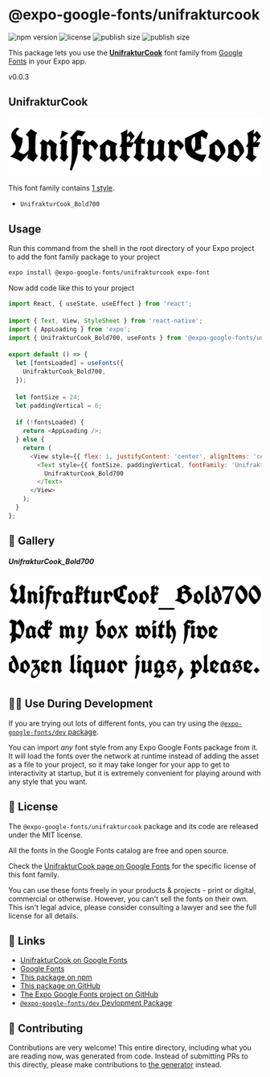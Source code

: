 # @expo-google-fonts/unifrakturcook

![npm version](https://flat.badgen.net/npm/v/@expo-google-fonts/unifrakturcook)
![license](https://flat.badgen.net/github/license/expo/google-fonts)
![publish size](https://flat.badgen.net/packagephobia/install/@expo-google-fonts/unifrakturcook)
![publish size](https://flat.badgen.net/packagephobia/publish/@expo-google-fonts/unifrakturcook)

This package lets you use the [**UnifrakturCook**](https://fonts.google.com/specimen/UnifrakturCook) font family from [Google Fonts](https://fonts.google.com/) in your Expo app.

v0.0.3

## UnifrakturCook

![UnifrakturCook](./font-family.png)

This font family contains [1 style](#-gallery).

- `UnifrakturCook_Bold700`

## Usage

Run this command from the shell in the root directory of your Expo project to add the font family package to your project
```sh
expo install @expo-google-fonts/unifrakturcook expo-font
```

Now add code like this to your project
```js
import React, { useState, useEffect } from 'react';

import { Text, View, StyleSheet } from 'react-native';
import { AppLoading } from 'expo';
import { UnifrakturCook_Bold700, useFonts } from '@expo-google-fonts/unifrakturcook';

export default () => {
  let [fontsLoaded] = useFonts({
    UnifrakturCook_Bold700,
  });

  let fontSize = 24;
  let paddingVertical = 6;

  if (!fontsLoaded) {
    return <AppLoading />;
  } else {
    return (
      <View style={{ flex: 1, justifyContent: 'center', alignItems: 'center' }}>
        <Text style={{ fontSize, paddingVertical, fontFamily: 'UnifrakturCook_Bold700' }}>
          UnifrakturCook_Bold700
        </Text>
      </View>
    );
  }
};

```

## 🔡 Gallery

##### UnifrakturCook_Bold700
![UnifrakturCook_Bold700](./36511c1da21b02a70a6926e12d439ba9c9dba3d5ff0a282c31fa85c4ca96a121.ttf.png)


## 👩‍💻 Use During Development

If you are trying out lots of different fonts, you can try using the [`@expo-google-fonts/dev` package](https://github.com/expo/google-fonts/tree/master/font-packages/dev#readme).

You can import *any* font style from any Expo Google Fonts package from it. It will load the fonts
over the network at runtime instead of adding the asset as a file to your project, so it may take longer
for your app to get to interactivity at startup, but it is extremely convenient
for playing around with any style that you want.

## 📖 License

The `@expo-google-fonts/unifrakturcook` package and its code are released under the MIT license.

All the fonts in the Google Fonts catalog are free and open source.

Check the [UnifrakturCook page on Google Fonts](https://fonts.google.com/specimen/UnifrakturCook) for the specific license of this font family.

You can use these fonts freely in your products & projects - print or digital, commercial or otherwise. However, you can't sell the fonts on their own. This isn't legal advice, please consider consulting a lawyer and see the full license for all details.

## 🔗 Links

- [UnifrakturCook on Google Fonts](https://fonts.google.com/specimen/UnifrakturCook)
- [Google Fonts](https://fonts.google.com/)
- [This package on npm](https://www.npmjs.com/package/@expo-google-fonts/unifrakturcook)
- [This package on GitHub](https://github.com/expo/google-fonts/tree/master/font-packages/unifrakturcook)
- [The Expo Google Fonts project on GitHub](https://github.com/expo/google-fonts)
- [`@expo-google-fonts/dev` Devlopment Package](https://github.com/expo/google-fonts/tree/master/font-packages/dev)


## 🤝 Contributing

Contributions are very welcome! This entire directory, including what you are reading now, was generated from code. Instead of submitting PRs to this directly, please make contributions to [the generator](https://github.com/expo/google-fonts/tree/master/packages/generator) instead.
